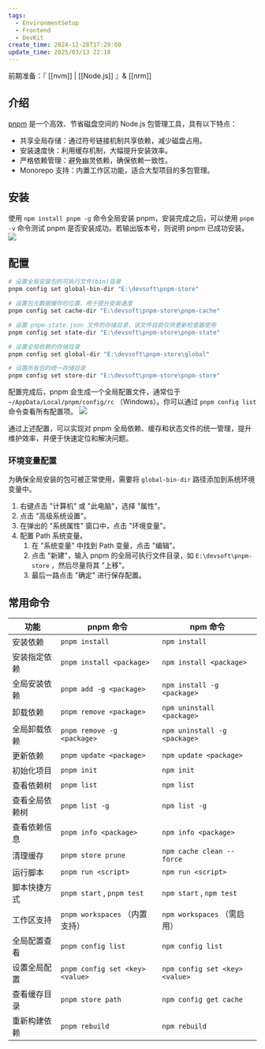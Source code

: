 ```yaml
---
tags:
  - EnvironmentSetup
  - Frontend
  - DevKit
create_time: 2024-12-28T17:29:00
update_time: 2025/03/13 22:18
---
```


前期准备：『 [[nvm]] | [[Node.js]] 』& [[nrm]]

## 介绍

[pnpm](https://pnpm.io/) 是一个高效、节省磁盘空间的 Node.js 包管理工具，具有以下特点：

+ 共享全局存储：通过符号链接机制共享依赖，减少磁盘占用。
+ 安装速度快：利用缓存机制，大幅提升安装效率。
+ 严格依赖管理：避免幽灵依赖，确保依赖一致性。
+ Monorepo 支持：内置工作区功能，适合大型项目的多包管理。

## 安装

使用 `npm install pnpm -g` 命令全局安装 pnpm，安装完成之后，可以使用 `pnpm -v` 命令测试 pnpm 是否安装成功。若输出版本号，则说明 pnpm 已成功安装。
![](https://img.xiaorang.fun/202502251802043.png)

## 配置

```bash
# 设置全局安装包的可执行文件(bin)目录
pnpm config set global-bin-dir "E:\devsoft\pnpm-store"

# 设置包元数据缓存的位置，用于提升安装速度
pnpm config set cache-dir "E:\devsoft\pnpm-store\pnpm-cache"

# 设置 pnpm-state.json 文件的存储目录，该文件目前仅供更新检查器使用
pnpm config set state-dir "E:\devsoft\pnpm-store\pnpm-state"

# 设置全局依赖的存储目录
pnpm config set global-dir "E:\devsoft\pnpm-store\global"

# 设置所有包的统一存储目录
pnpm config set store-dir "E:\devsoft\pnpm-store\pnpm-store"
```

配置完成后，pnpm 会生成一个全局配置文件，通常位于 `~/AppData/Local/pnpm/config/rc` （Windows）。你可以通过 `pnpm config list` 命令查看所有配置项。
![](https://img.xiaorang.fun/202502251802044.png)

通过上述配置，可以实现对 pnpm 全局依赖、缓存和状态文件的统一管理，提升维护效率，并便于快速定位和解决问题。

### 环境变量配置

 为确保全局安装的包可被正常使用，需要将 `global-bin-dir` 路径添加到系统环境变量中。

1. 右键点击 "计算机" 或 "此电脑"，选择 "属性"。
2. 点击 "高级系统设置"。
3. 在弹出的 "系统属性" 窗口中，点击 "环境变量"。
4. 配置 Path 系统变量。
    1. 在 "系统变量" 中找到 Path 变量，点击 "编辑"。
    2. 点击 "新建"，输入 pnpm 的全局可执行文件目录，如 `E:\devsoft\pnpm-store` ，然后尽量将其 "上移"。
    3. 最后一路点击 "确定" 进行保存配置。

## 常用命令

| **功能**  | **pnpm 命令**                     | **npm 命令**                     |
| ------- | ------------------------------- | ------------------------------ |
| 安装依赖    | `pnpm install`                  | `npm install`                  |
| 安装指定依赖  | `pnpm install <package>`        | `npm install <package>`        |
| 全局安装依赖  | `pnpm add -g <package>`         | `npm install -g <package>`     |
| 卸载依赖    | `pnpm remove <package>`         | `npm uninstall <package>`      |
| 全局卸载依赖  | `pnpm remove -g <package>`      | `npm uninstall -g <package>`   |
| 更新依赖    | `pnpm update <package>`         | `npm update <package>`         |
| 初始化项目   | `pnpm init`                     | `npm init`                     |
| 查看依赖树   | `pnpm list`                     | `npm list`                     |
| 查看全局依赖树 | `pnpm list -g`                  | `npm list -g`                  |
| 查看依赖信息  | `pnpm info <package>`           | `npm info <package>`           |
| 清理缓存    | `pnpm store prune`              | `npm cache clean --force`      |
| 运行脚本    | `pnpm run <script>`             | `npm run <script>`             |
| 脚本快捷方式  | `pnpm start` , `pnpm test`       | `npm start` , `npm test`        |
| 工作区支持   | `pnpm workspaces` （内置支持）         | `npm workspaces` （需启用）          |
| 全局配置查看  | `pnpm config list`              | `npm config list`              |
| 设置全局配置  | `pnpm config set <key> <value>` | `npm config set <key> <value>` |
| 查看缓存目录  | `pnpm store path`               | `npm config get cache`         |
| 重新构建依赖  | `pnpm rebuild`                  | `npm rebuild`                  |
